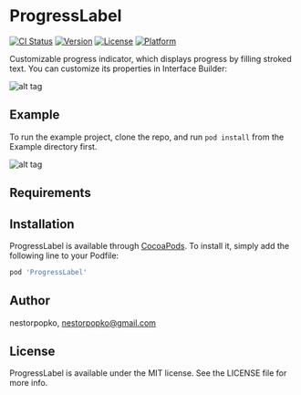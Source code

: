 # ProgressLabel

[![CI Status](http://img.shields.io/travis/nestorpopko/ProgressLabel.svg?style=flat)](https://travis-ci.org/nestorpopko/ProgressLabel)
[![Version](https://img.shields.io/cocoapods/v/ProgressLabel.svg?style=flat)](http://cocoapods.org/pods/ProgressLabel)
[![License](https://img.shields.io/cocoapods/l/ProgressLabel.svg?style=flat)](http://cocoapods.org/pods/ProgressLabel)
[![Platform](https://img.shields.io/cocoapods/p/ProgressLabel.svg?style=flat)](http://cocoapods.org/pods/ProgressLabel)

Customizable progress indicator, which displays progress by filling stroked text.
You can customize its properties in Interface Builder:

![alt tag](http://s9.postimg.org/83fj4m0of/Screen_Shot_2016_03_07_at_3_22_30_PM.png)

## Example

To run the example project, clone the repo, and run `pod install` from the Example directory first.

![alt tag](http://s24.postimg.org/6ayprxvz9/NPProgress_Label.gif)

## Requirements

## Installation

ProgressLabel is available through [CocoaPods](http://cocoapods.org). To install
it, simply add the following line to your Podfile:

```ruby
pod 'ProgressLabel'
```

## Author

nestorpopko, nestorpopko@gmail.com

## License

ProgressLabel is available under the MIT license. See the LICENSE file for more info.
